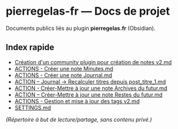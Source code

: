 # pierregelas-fr — Docs de projet

Documents publics liés au plugin **pierregelas.fr** (Obsidian).

## Index rapide
- [Création d'un community plugin pour création de notes v2.md](./Création%20d'un%20community%20plugin%20pour%20création%20de%20notes%20v2.md)
- [ACTIONS - Créer une note Minutes.md](./ACTION%20-%20Créer%20une%20note%20Minutes.md)
- [ACTIONS - Créer une note Journal.md](ACTION%20-%20Créer%20une%20note%20Journal.md)
- [ACTION – Journal → Recalculer titres depuis post_titre_1.md](./ACTION%20–%20Journal%20→%20Recalculer%20titres%20depuis%20post_titre_1.md)
- [ACTION - Créer-Mettre à jour une note Archives du futur.md](./ACTION%20-%20Créer-Mettre%20à%20jour%20une%20note%20Archives%20du%20futur.md)
- [ACTION – Créer-Mettre à jour une note Restes du futur.md](./ACTION%20–%20Créer-Mettre%20à%20jour%20une%20note%20Restes%20du%20futur.md)
- [ACTIONS - Gestion et mise à jour des tags v2.md](./ACTIONS%20-%20Gestion%20et%20mise%20à%20jour%20des%20tags%20v2.md)
- [SETTINGS.md](./SETTINGS.md)

*(Répertoire à but de lecture/partage, sans contenu privé.)*
